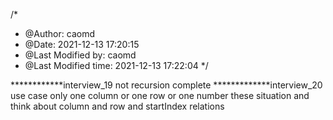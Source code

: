 /*
 * @Author: caomd 
 * @Date: 2021-12-13 17:20:15 
 * @Last Modified by: caomd
 * @Last Modified time: 2021-12-13 17:22:04
 */

************interview_19
not recursion complete
*************interview_20
use case only one column or one row or one number these situation
and think about column and row and startIndex relations